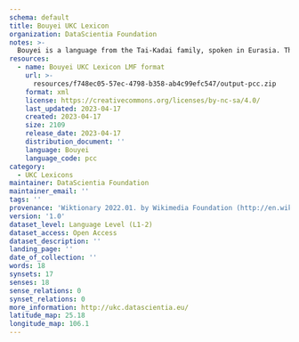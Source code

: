 ```yaml
---
schema: default
title: Bouyei UKC Lexicon
organization: DataScientia Foundation
notes: >-
  Bouyei is a language from the Tai-Kadai family, spoken in Eurasia. The UKC Lexicon of Bouyei is represented as a lexico-semantic network. It consists of words, word senses, synsets, as well as sense-level and synset-level relationships.
resources:
  - name: Bouyei UKC Lexicon LMF format
    url: >-
      resources/f748ec05-57ec-4798-b358-ab4c99efc547/output-pcc.zip
    format: xml
    license: https://creativecommons.org/licenses/by-nc-sa/4.0/
    last_updated: 2023-04-17
    created: 2023-04-17
    size: 2109
    release_date: 2023-04-17
    distribution_document: ''
    language: Bouyei
    language_code: pcc
category:
  - UKC Lexicons
maintainer: DataScientia Foundation
maintainer_email: ''
tags: ''
provenance: 'Wiktionary 2022.01. by Wikimedia Foundation (http://en.wiktionary.org); Princeton WordNet 2.1 by Princeton University (https://wordnet.princeton.edu)'
version: '1.0'
dataset_level: Language Level (L1-2)
dataset_access: Open Access
dataset_description: ''
landing_page: ''
date_of_collection: ''
words: 18
synsets: 17
senses: 18
sense_relations: 0
synset_relations: 0
more_information: http://ukc.datascientia.eu/
latitude_map: 25.18
longitude_map: 106.1
---
```

